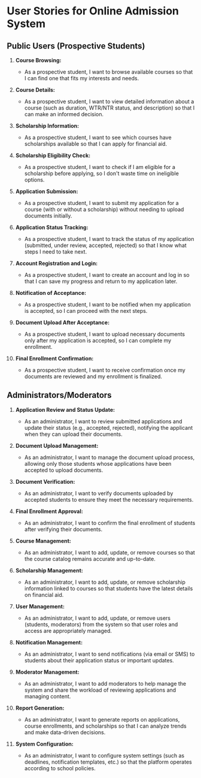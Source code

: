 # User Stories for Online Admission System

## Public Users (Prospective Students)

1. **Course Browsing:**
   - As a prospective student, I want to browse available courses so that I can find one that fits my interests and needs.

2. **Course Details:**
   - As a prospective student, I want to view detailed information about a course (such as duration, WTR/NTR status, and description) so that I can make an informed decision.

3. **Scholarship Information:**
   - As a prospective student, I want to see which courses have scholarships available so that I can apply for financial aid.

4. **Scholarship Eligibility Check:**
   - As a prospective student, I want to check if I am eligible for a scholarship before applying, so I don't waste time on ineligible options.

5. **Application Submission:**
   - As a prospective student, I want to submit my application for a course (with or without a scholarship) without needing to upload documents initially.

6. **Application Status Tracking:**
   - As a prospective student, I want to track the status of my application (submitted, under review, accepted, rejected) so that I know what steps I need to take next.

7. **Account Registration and Login:**
   - As a prospective student, I want to create an account and log in so that I can save my progress and return to my application later.

8. **Notification of Acceptance:**
   - As a prospective student, I want to be notified when my application is accepted, so I can proceed with the next steps.

9. **Document Upload After Acceptance:**
   - As a prospective student, I want to upload necessary documents only after my application is accepted, so I can complete my enrollment.

10. **Final Enrollment Confirmation:**
    - As a prospective student, I want to receive confirmation once my documents are reviewed and my enrollment is finalized.

## Administrators/Moderators

1. **Application Review and Status Update:**
   - As an administrator, I want to review submitted applications and update their status (e.g., accepted, rejected), notifying the applicant when they can upload their documents.

2. **Document Upload Management:**
   - As an administrator, I want to manage the document upload process, allowing only those students whose applications have been accepted to upload documents.

3. **Document Verification:**
   - As an administrator, I want to verify documents uploaded by accepted students to ensure they meet the necessary requirements.

4. **Final Enrollment Approval:**
   - As an administrator, I want to confirm the final enrollment of students after verifying their documents.

5. **Course Management:**
   - As an administrator, I want to add, update, or remove courses so that the course catalog remains accurate and up-to-date.

6. **Scholarship Management:**
   - As an administrator, I want to add, update, or remove scholarship information linked to courses so that students have the latest details on financial aid.

7. **User Management:**
   - As an administrator, I want to add, update, or remove users (students, moderators) from the system so that user roles and access are appropriately managed.

8. **Notification Management:**
   - As an administrator, I want to send notifications (via email or SMS) to students about their application status or important updates.

9. **Moderator Management:**
   - As an administrator, I want to add moderators to help manage the system and share the workload of reviewing applications and managing content.

10. **Report Generation:**
    - As an administrator, I want to generate reports on applications, course enrollments, and scholarships so that I can analyze trends and make data-driven decisions.

11. **System Configuration:**
    - As an administrator, I want to configure system settings (such as deadlines, notification templates, etc.) so that the platform operates according to school policies.
